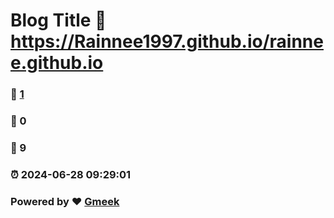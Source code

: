 # Blog Title :link: https://Rainnee1997.github.io/rainnee.github.io 
### :page_facing_up: [1](https://Rainnee1997.github.io/rainnee.github.io/tag.html) 
### :speech_balloon: 0 
### :hibiscus: 9 
### :alarm_clock: 2024-06-28 09:29:01 
### Powered by :heart: [Gmeek](https://github.com/Meekdai/Gmeek)
